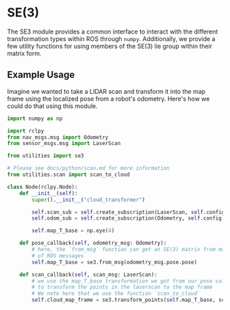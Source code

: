 # SE(3)

The SE3 module provides a common interface to interact with the different transformation types within ROS through `numpy`. Additionally, we provide a few utility functions for using members of the SE(3) lie group within their matrix form.

## Example Usage

Imagine we wanted to take a LIDAR scan and transform it into the map frame using the localized pose from a robot's odometry. Here's how we could do that using this module.

```python
import numpy as np

import rclpy
from nav_msgs.msg import Odometry
from sensor_msgs.msg import LaserScan

from utilities import se3

# Please see docs/python/scan.md for more information
from utilities.scan import scan_to_cloud

class Node(rclpy.Node):
    def __init__(self):
        super().__init__("cloud_transformer")

        self.scan_sub = self.create_subscription(LaserScan, self.config.scan_topic, self.scan_callback, 10)
        self.odom_sub = self.create_subscription(Odometry, self.config.odom_topic, self.pose_callback, 10)

        self.map_T_base = np.eye(4)

    def pose_callback(self, odometry_msg: Odometry):
        # here, the `from_msg` function can get an SE(3) matrix from many types
        # of ROS messages
        self.map_T_base = se3.from_msg(odometry_msg.pose.pose)

    def scan_callback(self, scan_msg: LaserScan):
        # we use the map_T_base transformation we got from our pose callback
        # to transform the points in the laserscan to the map frame
        # We note here that we use the function `scan_to_cloud`
        self.cloud_map_frame = se3.transform_points(self.map_T_base, scan_to_cloud(scan_msg))
```